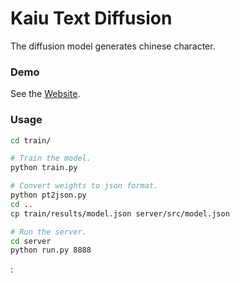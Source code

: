 # Kaiu Text Diffusion 
The diffusion model generates chinese character. 

### Demo
See the [Website](https://kthfan.github.io/text-generator).

### Usage

```bash
cd train/

# Train the model.
python train.py

# Convert weights to json format.
python pt2json.py
cd ..
cp train/results/model.json server/src/model.json

# Run the server.
cd server
python run.py 8888
```


:

